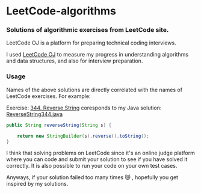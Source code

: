 # LeetCode-algorithms
### Solutions of algorithmic exercises from LeetCode site. 

LeetCode OJ is a platform for preparing technical coding interviews. 

I used [LeetCode OJ](https://leetcode.com/problemset/algorithms/) to measure my progress in understanding algorithms and data structures, and also for interview preparation.

### Usage

Names of the above solutions are directly correlated with the names of LeetCode exercises. For example:

Exercise: [344. Reverse String](https://leetcode.com/problems/reverse-string/) coresponds to my Java solution: [ReverseString344.java](https://github.com/DianaLuca/LeetCode-algorithms/blob/master/ReverseString344.java)

```java
public String reverseString(String s) {

    return new StringBuilder(s).reverse().toString();
}
```

I think that solving problems on LeetCode since it's an online judge platform where you can code and submit your solution to see if you have solved it correctly.
It is also possible to run your code on your own test cases.

Anyways, if your solution failed too many times :crying_cat_face: , hopefully you get inspired by my solutions.

